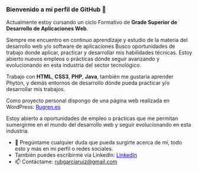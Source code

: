 <!--
**Rugren/Rugren** is a ✨ _special_ ✨ repository because its `README.md` (this file) appears on your GitHub profile.

Here are some ideas to get you started:

- 🔭 I’m currently working on ...
- 🌱 I’m currently learning ...
- 👯 I’m looking to collaborate on ...
- 🤔 I’m looking for help with ...
- 💬 Ask me about ...
- 📫 How to reach me: ...
- 😄 Pronouns: ...
- ⚡ Fun fact: ...
-->

### Bienvenido a mi perfil de GitHub 👋

Actualmente estoy cursando un ciclo Formativo de **Grade Superior de Desarrollo de Aplicaciones Web**.

Siempre me encuentro en continuo aprendizaje y estudio de la materia del desarrollo web y/o software de aplicaciones
Busco oportunidades de trabajo donde aplicar, practicar y desarrollar  mis habilidades técnicas.
Estoy abierto nuevos empleos o prácticas dónde seguir avanzando y evolucionando en esta industria del sector tecnológico.

Trabajo con **HTML**, **CSS3**, **PHP**, **Java**, también me gustaría aprender Phyton, y demás entornos de desarrollo dónde pueda practicar y/o desarrollar mis trabajos. 

Como proyecto personal dispongo de una página web realizada en WordPress: <a href="https://rugren.es/" target="_blank" rel="noopener"><span style="color: #0000ff; text-decoration: underline;">Rugren.es</a>

Estoy abierto a oportunidades de empleo o prácticas que me permitan sumergirme en el mundo del desarrollo web y seguir evolucionando en esta industria.

- 💬 Pregúntame cualquier duda que pueda surgirte acerca de mí, todo esto y más en mi perfil o redes sociales.
- También puedes escribirme vía LinkedIn: <a href="https://www.linkedin.com/in/rubengarciaruiz92/" target="_blank" rel="noopener"><span style="color: #0000ff; text-decoration: underline;">LinkedIn</a> 
- 📫 Contáctame: rubgarciaruiz@gmail.com 
